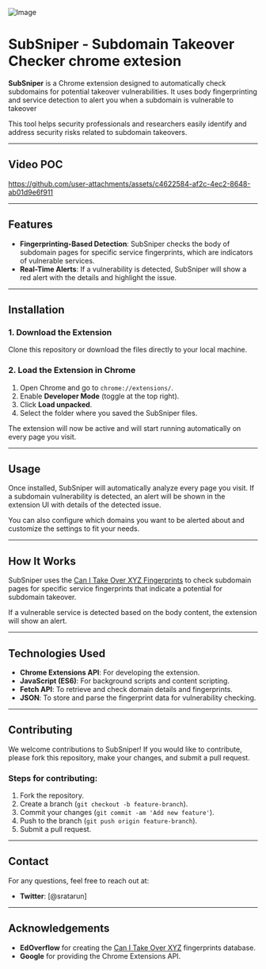    ![Image](https://github.com/user-attachments/assets/f169c6f8-29aa-4ac5-b3ab-cd5722395be7)
# SubSniper - Subdomain Takeover Checker chrome extesion

**SubSniper** is a Chrome extension designed to automatically check subdomains for potential takeover vulnerabilities. It uses body fingerprinting and service detection to alert you when a subdomain is vulnerable to takeover

This tool helps security professionals and researchers easily identify and address security risks related to subdomain takeovers.

---

## Video POC
   https://github.com/user-attachments/assets/c4622584-af2c-4ec2-8648-ab01d9e6f911

---

## Features
- **Fingerprinting-Based Detection**: SubSniper checks the body of subdomain pages for specific service fingerprints, which are indicators of vulnerable services.
- **Real-Time Alerts**: If a vulnerability is detected, SubSniper will show a red alert with the details and highlight the issue.

---

## Installation

### 1. Download the Extension
Clone this repository or download the files directly to your local machine.

### 2. Load the Extension in Chrome
1. Open Chrome and go to `chrome://extensions/`.
2. Enable **Developer Mode** (toggle at the top right).
3. Click **Load unpacked**.
4. Select the folder where you saved the SubSniper files.

The extension will now be active and will start running automatically on every page you visit.

---

## Usage

Once installed, SubSniper will automatically analyze every page you visit. If a subdomain vulnerability is detected, an alert will be shown in the extension UI with details of the detected issue.

You can also configure which domains you want to be alerted about and customize the settings to fit your needs.

---

## How It Works

SubSniper uses the [Can I Take Over XYZ Fingerprints](https://raw.githubusercontent.com/EdOverflow/can-i-take-over-xyz/master/fingerprints.json) to check subdomain pages for specific service fingerprints that indicate a potential for subdomain takeover. 

If a vulnerable service is detected based on the body content, the extension will show an alert. 

---

## Technologies Used
- **Chrome Extensions API**: For developing the extension.
- **JavaScript (ES6)**: For background scripts and content scripting.
- **Fetch API**: To retrieve and check domain details and fingerprints.
- **JSON**: To store and parse the fingerprint data for vulnerability checking.

---

## Contributing

We welcome contributions to SubSniper! If you would like to contribute, please fork this repository, make your changes, and submit a pull request.

### Steps for contributing:
1. Fork the repository.
2. Create a branch (`git checkout -b feature-branch`).
3. Commit your changes (`git commit -am 'Add new feature'`).
4. Push to the branch (`git push origin feature-branch`).
5. Submit a pull request.

---

## Contact

For any questions, feel free to reach out at:
- **Twitter**: [@sratarun]

---

## Acknowledgements

- **EdOverflow** for creating the [Can I Take Over XYZ](https://github.com/EdOverflow/can-i-take-over-xyz) fingerprints database.
- **Google** for providing the Chrome Extensions API.
